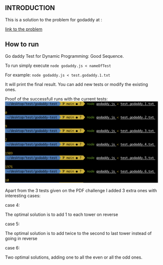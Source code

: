 INTRODUCTION
------------
This is a solution to the problem for godaddy at :

[link to the problem](GodaddyCodeChallenge.pdf)

How to run
------------
Go daddy Test for Dynamic Programming: Good Sequence.

To run simply execute
`node godaddy.js < nameOfTest`

For example:
`node godaddy.js < test.godaddy.1.txt`

It will print the final result.
You can add new tests or modify the existing ones.

Proof of the successfull runs with the current tests:
![Proof](https://github.com/Aschab/godaddy-test/blob/main/proof.png)

Apart from the 3 tests given on the PDF challenge I added 3 extra ones with interesting cases:

case 4:

The optimal solution is to add 1 to each tower on reverse

case 5:

The optimal solution is to add twice to the second to last tower instead of going in reverse

case 6:

Two optimal solutions, adding one to all the even or all the odd ones.

